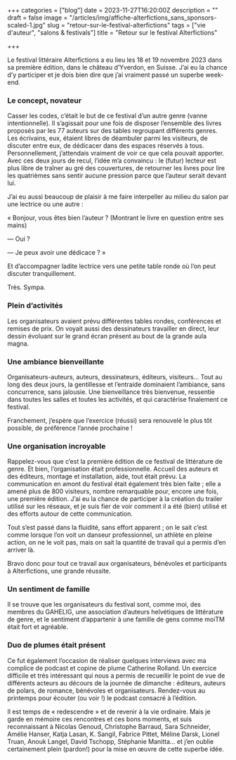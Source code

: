 +++
categories = ["blog"]
date = 2023-11-27T16:20:00Z
description = ""
draft = false
image = "/articles/img/affiche-alterfictions_sans_sponsors-scaled-1.jpg"
slug = "retour-sur-le-festival-alterfictions"
tags = ["vie d'auteur", "salons & festivals"]
title = "Retour sur le festival Alterfictions"

+++


Le festival littéraire Alterfictions a eu lieu les 18 et 19 novembre 2023 dans sa première édition, dans le château d’Yverdon, en Suisse. J’ai eu la chance d’y participer et je dois bien dire que j’ai vraiment passé un superbe week-end.


### Le concept, novateur

Casser les codes, c’était le but de ce festival d’un autre genre (vanne intentionnelle). Il s’agissait pour une fois de disposer l’ensemble des livres proposés par les 77 auteurs sur des tables regroupant différents genres. Les écrivains, eux, étaient libres de déambuler parmi les visiteurs, de discuter entre eux, de dédicacer dans des espaces réservés à tous. Personnellement, j’attendais vraiment de voir ce que cela pouvait apporter. Avec ces deux jours de recul, l’idée m’a convaincu : le (futur) lecteur est plus libre de traîner au gré des couvertures, de retourner les livres pour lire les quatrièmes sans sentir aucune pression parce que l’auteur serait devant lui.

J’ai eu aussi beaucoup de plaisir à me faire interpeller au milieu du salon par une lectrice ou une autre :

« Bonjour, vous êtes bien l’auteur ? (Montrant le livre en question entre ses mains)

— Oui ?

— Je peux avoir une dédicace ? »

Et d’accompagner ladite lectrice vers une petite table ronde où l’on peut discuter tranquillement.

Très. Sympa.


### Plein d’activités

Les organisateurs avaient prévu différentes tables rondes, conférences et remises de prix. On voyait aussi des dessinateurs travailler en direct, leur dessin évoluant sur le grand écran présent au bout de la grande aula magna.


### Une ambiance bienveillante

Organisateurs-auteurs, auteurs, dessinateurs, éditeurs, visiteurs… Tout au long des deux jours, la gentillesse et l’entraide dominaient l’ambiance, sans concurrence, sans jalousie. Une bienveillance très bienvenue, ressentie dans toutes les salles et toutes les activités, et qui caractérise finalement ce festival.

Franchement, j’espère que l’exercice (réussi) sera renouvelé le plus tôt possible, de préférence l’année prochaine !


### Une organisation incroyable

Rappelez-vous que c’est la première édition de ce festival de littérature de genre. Et bien, l’organisation était professionnelle. Accueil des auteurs et des éditeurs, montage et installation, aide, tout était prévu. La communication en amont du festival était également très bien faite ; elle a amené plus de 800 visiteurs, nombre remarquable pour, encore une fois, une première édition. J’ai eu la chance de participer à la création du trailer utilisé sur les réseaux, et je suis fier de voir comment il a été (bien) utilisé et des efforts autour de cette communication.

Tout s’est passé dans la fluidité, sans effort apparent ; on le sait c’est comme lorsque l’on voit un danseur professionnel, un athlète en pleine action, on ne le voit pas, mais on sait la quantité de travail qui a permis d’en arriver là.

Bravo donc pour tout ce travail aux organisateurs, bénévoles et participants à Alterfictions, une grande réussite.


### Un sentiment de famille

Il se trouve que les organisateurs du festival sont, comme moi, des membres du GAHELIG, une association d’auteurs helvétiques de littérature de genre, et le sentiment d’appartenir à une famille de gens comme moiTM était fort et agréable.


### Duo de plumes était présent

Ce fut également l’occasion de réaliser quelques interviews avec ma complice de podcast et copine de plume Catherine Rolland. Un exercice difficile et très intéressant qui nous a permis de recueillir le point de vue de différents acteurs au décours de la journée de dimanche : éditeurs, auteurs de polars, de romance, bénévoles et organisateurs. Rendez-vous au printemps pour écouter (ou voir !) le podcast consacré à l’édition.

Il est temps de « redescendre » et de revenir à la vie ordinaire. Mais je garde en mémoire ces rencontres et ces bons moments, et suis reconnaissant à Nicolas Genoud, Christophe Barraud, Sara Schneider, Amélie Hanser, Katja Lasan, K. Sangil, Fabrice Pittet, Méline Darsk, Lionel Truan, Anouk Langel, David Tschopp, Stéphanie Manitta… et j’en oublie certainement plein (pardon!) pour la mise en œuvre de cette superbe idée.